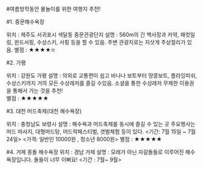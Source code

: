 #여름방학동안 물놀이를 위한 여행지 추천!

#1. 중문해수욕장

위치 : 제주도 서귀포시 색달동 중문관광단지
설명 : 560m의 긴 백사장과 카약, 패럿일링, 윈드서핑, 수상스키, 서핑 등을 할 수 있음.
      주변 관광지로는 지삿개 주상절리가 있음.
별점 : ★★★★✫

#2. 가평 

위치 : 강원도 가평
설명 : 의외로 교통편이 쉽고 
      바나나 보트부터 땅콩보트, 플라잉피쉬, 수상스키까지 거의 모든 수상레저를 즐길 수있음.
      소셜을 통한 수상레저 무제한 이용권을 통해서 가는 것을 추천!  
별점 : ★★★★★

#3. 대천 머드축제(대천 해수욕장)

위치 : 충청남도 보령시 
설명 : 해수욕과 머드축제를 동시에 즐길 수 있는 곳 
      주요행사는 머드 마사지, 대형머드탕, 머드락페스티벌, 갯벌체험 등이 있다.
      <기간: 7월 15일 ~ 7월 24일>
      <가격: 일반인 10000원 , 청소년 8000원>
별점 : ★★★★★

#4. 거제 몽돌 해수욕장
위치 : 경남 거제
설명 : 모래가 아닌 자갈돌들로 이루어진 해수욕장입니다.
     돌들이 너무 이뻐요!
     <기간 : 7월~ 9월>